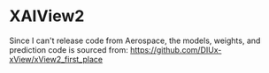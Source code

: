 # XAIView2

Since I can't release code from Aerospace, the models, weights, and prediction code is sourced from: https://github.com/DIUx-xView/xView2_first_place
